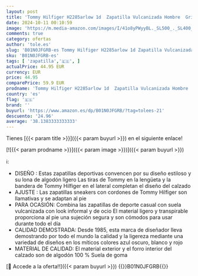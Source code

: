 ```yaml
---
layout: post
title: 'Tommy Hilfiger H2285arlow 1d  Zapatilla Vulcanizada Hombre  Gris  Steel Grey   40 EU'
date: 2024-10-11 00:10:59
image: 'https://m.media-amazon.com/images/I/41o8yPWyyBL._SL500_._SL400_.jpg'
comments: true
category: ofertas
author: 'tole.es'
slug: 'B01N0JFGRB-es Tommy Hilfiger H2285arlow 1d Zapatilla Vulcanizada Hombre...'
sku: 'B01N0JFGRB-es'
tags: [ 'zapatilla','🇪🇸', ]
actualPrice: 44.95 EUR
currency: EUR
price: 44.95
comparePrice: 59.9 EUR
prodname: 'Tommy Hilfiger H2285arlow 1d  Zapatilla Vulcanizada Hombre  Gris  Steel Grey   40 EU'
country: 'es'
flag: '🇪🇸'
brand: ''
buyurl: 'https://www.amazon.es/dp/B01N0JFGRB/?tag=tolees-21'
descuento: '24.96'
average: '38.1383333333333'
---
```


Tienes [{{< param title >}}]({{< param buyurl >}}) en el siguiente enlace!

[![{{< param prodname >}}]({{< param image >}})]({{< param buyurl >}})

ℹ️:

- DISEÑO : Estas zapatillas deportivas convencen por su diseño estiloso y su lona de algodón ligero Las tiras de Tommy en la lengüeta y la bandera de Tommy Hilfiger en el lateral completan el diseño del calzado
- AJUSTE : Las zapatillas sneakers con cordones de Tommy Hilfiger son llamativas y se adaptan al pie
- PARA OCASIÓN: Combina las zapatillas de deporte casual con suela vulcanizada con look informal y de ocio El material ligero y transpirable proporciona al pie una sujeción segura y son cómodos para usar durante todo el día
- CALIDAD DEMOSTRADA: Desde 1985, esta marca de diseñador lleva demostrando por todo el mundo la calidad y la ligereza mediante una variedad de diseños en los míticos colores azul oscuro, blanco y rojo
- MATERIAL DE CALIDAD: El material exterior y el forro interior del calzado son de algodón 100 % Suela de goma

[🛒 Accede a la oferta!!]({{< param buyurl >}})
{{<world>}}B01N0JFGRB{{</world>}}

